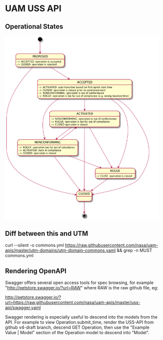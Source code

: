 # UAM USS API

## Operational States

![alt text](diagrams/tcl4-statemachine.png "Operational States")

## Diff between this and UTM 

curl --silent  -o commons.yml  https://raw.githubusercontent.com/nasa/uam-apis/master/utm-domains/utm-domain-commons.yaml && grep  -n MUST commons.yml


## Rendering OpenAPI

Swagger offers several open access tools for spec browsing, for example  "http://petstore.swagger.io/?url=RAW" where RAW is the raw github file, eg:

http://petstore.swagger.io/?url=https://raw.githubusercontent.com/nasa/uam-apis/master/uss-api/swagger.yaml

Swagger rendering is especially useful to descend into the models from the API. For example to view Operation.submit_time,
render the USS-API from github v4-draft branch, descend GET Operation, then use the "Example Value | Model"
section of the Operation model to descend into "Model".
